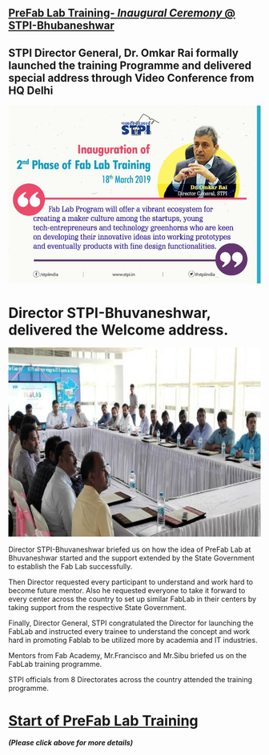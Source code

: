 ## [PreFab Lab Training- ***Inaugural Ceremony***  @ STPI-Bhubaneshwar](/mdfiles/fablab-tour.md)   
## STPI Director General,  Dr. Omkar Rai formally  launched the training Programme and delivered  special address through Video  Conference  from HQ Delhi   

![Director-General](/images/DG-launching-of-prefablab.jpg)



# Director STPI-Bhuvaneshwar, delivered the  Welcome  address. 

![Director-Launch-of-preFab-Lab](/images/Director-launching-of-prefablab.jpg)


Director STPI-Bhuvaneshwar briefed us  on how  the idea of PreFab Lab at Bhuvaneshwar started  and the  support  extended by the State  Government  to establish the Fab  Lab successfully. 

Then Director requested every participant to understand and work hard to become future mentor. Also he requested everyone to take it forward to every center across the country to set up similar FabLab in their
centers by taking support from the respective State Government.

Finally, Director General, STPI congratulated the Director for launching the FabLab and  instructed every  trainee  to understand the  concept and  work hard  in promoting  Fablab to be utilized more  by academia  and  IT  industries.

Mentors from Fab Academy,  Mr.Francisco  and Mr.Sibu briefed  us  on  the FabLab training  programme. 

STPI officials from  8 Directorates  across  the country attended  the training programme. 

#  [Start  of  PreFab  Lab  Training](/mdfiles/fablab-tour.md)  
***(Please click above for more details)***




